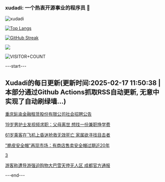 ### xudadi: 一个热衷开源事业的程序员 👋

![xudadi](https://github-readme-stats-git-masterorgs-github-readme-stats-team.vercel.app/api?username=xudadi)

[![Top Langs](https://github-readme-stats.vercel.app/api/top-langs/?username=xudadi)](https://github.com/anuraghazra/github-readme-stats)

[![GitHub Streak](https://streak-stats.demolab.com?user=xudadi&locale=zh_Hans)](https://git.io/streak-stats)

![](https://raw.githubusercontent.com/xudadi/xudadi/main/assets/github-contribution-grid-snake.svg)

![VISITOR+COUNT](https://komarev.com/ghpvc/?username=xudadi&label=VISITOR+COUNT)


---start---

## Xudadi的每日更新(更新时间:2025-02-17 11:50:38 | 本部分通过Github Actions抓取RSS自动更新, 无意中实现了自动刷绿墙...)

[重庆鈊渝金融租赁股份有限公司社会招聘公告](https://www.gongkaoleida.com/article/2288821)

[19岁男护士发视频求职：父母离世 想找一份兼职挣学费](https://m.163.com/news/article/JOI3UQF90514D3UH.html)

[61岁乘客在飞机上昏迷抢救无效死亡 家属欲寻找目击者](https://m.163.com/news/article/JOI3E5T70514D3UH.html)

["脆皮安全帽"再现市场：有商店售卖安全帽过期近20年](https://m.163.com/news/article/JOI06JBF0519814N.html)

[3](https://m.163.com/touch/news/sub/domestic)

[游客称遭导游强迫购物大巴雪天停无人区 成都官方通报](https://m.163.com/news/article/JOI16NL50514R9OJ.html)

---end---
